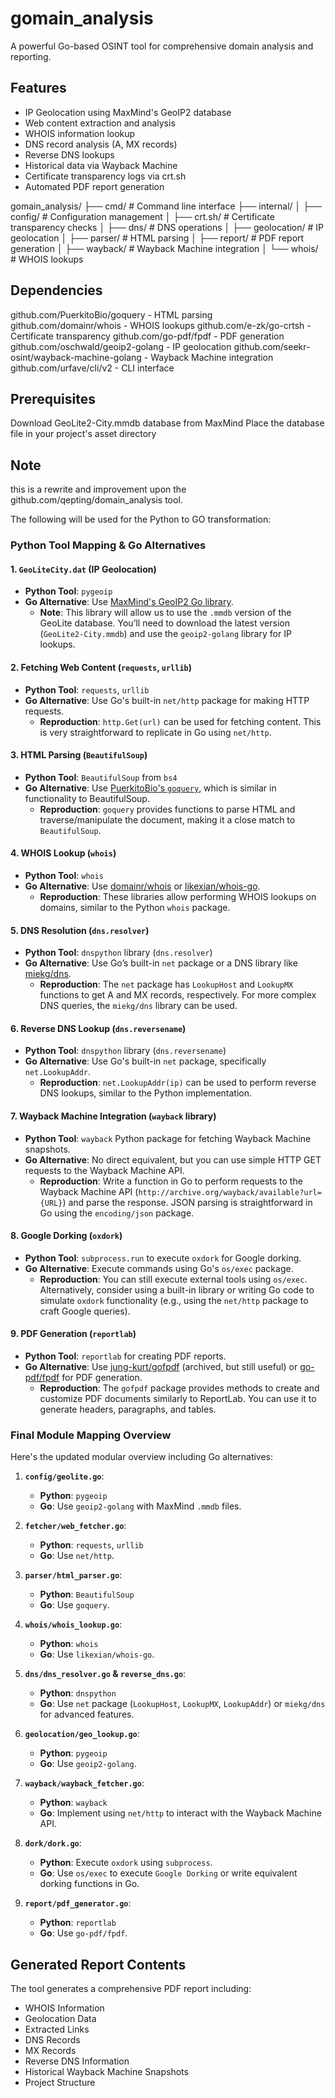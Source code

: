 # gomain_analysis

A powerful Go-based OSINT tool for comprehensive domain analysis and reporting.

## Features

- IP Geolocation using MaxMind's GeoIP2 database
- Web content extraction and analysis
- WHOIS information lookup
- DNS record analysis (A, MX records)
- Reverse DNS lookups
- Historical data via Wayback Machine
- Certificate transparency logs via crt.sh
- Automated PDF report generation

gomain_analysis/
├── cmd/                    # Command line interface
├── internal/
│   ├── config/            # Configuration management
│   ├── crt.sh/            # Certificate transparency checks
│   ├── dns/               # DNS operations
│   ├── geolocation/       # IP geolocation
│   ├── parser/            # HTML parsing
│   ├── report/            # PDF report generation
│   ├── wayback/           # Wayback Machine integration
│   └── whois/             # WHOIS lookups

## Dependencies
github.com/PuerkitoBio/goquery - HTML parsing
github.com/domainr/whois - WHOIS lookups
github.com/e-zk/go-crtsh - Certificate transparency
github.com/go-pdf/fpdf - PDF generation
github.com/oschwald/geoip2-golang - IP geolocation
github.com/seekr-osint/wayback-machine-golang - Wayback Machine integration
github.com/urfave/cli/v2 - CLI interface
## Prerequisites

Download GeoLite2-City.mmdb database from MaxMind
Place the database file in your project's asset directory

## Note
this is a rewrite and improvement upon the github.com/qepting/domain_analysis tool.

The following will be used for the Python to GO transformation:

### Python Tool Mapping & Go Alternatives

#### 1. `GeoLiteCity.dat` (IP Geolocation)
- **Python Tool**: `pygeoip`
- **Go Alternative**: Use [MaxMind's GeoIP2 Go library](https://github.com/oschwald/geoip2-golang).
  - **Note**: This library will allow us to use the `.mmdb` version of the GeoLite database. You’ll need to download the latest version (`GeoLite2-City.mmdb`) and use the `geoip2-golang` library for IP lookups.

#### 2. **Fetching Web Content** (`requests`, `urllib`)
- **Python Tool**: `requests`, `urllib`
- **Go Alternative**: Use Go's built-in `net/http` package for making HTTP requests.
  - **Reproduction**: `http.Get(url)` can be used for fetching content. This is very straightforward to replicate in Go using `net/http`.

#### 3. **HTML Parsing** (`BeautifulSoup`)
- **Python Tool**: `BeautifulSoup` from `bs4`
- **Go Alternative**: Use [PuerkitoBio's `goquery`](https://github.com/PuerkitoBio/goquery), which is similar in functionality to BeautifulSoup.
  - **Reproduction**: `goquery` provides functions to parse HTML and traverse/manipulate the document, making it a close match to `BeautifulSoup`.

#### 4. **WHOIS Lookup** (`whois`)
- **Python Tool**: `whois`
- **Go Alternative**: Use [domainr/whois](https://github.com/domainr/whois) or [likexian/whois-go](https://github.com/likexian/whois-go).
  - **Reproduction**: These libraries allow performing WHOIS lookups on domains, similar to the Python `whois` package.

#### 5. **DNS Resolution** (`dns.resolver`)
- **Python Tool**: `dnspython` library (`dns.resolver`)
- **Go Alternative**: Use Go’s built-in `net` package or a DNS library like [miekg/dns](https://github.com/miekg/dns).
  - **Reproduction**: The `net` package has `LookupHost` and `LookupMX` functions to get A and MX records, respectively. For more complex DNS queries, the `miekg/dns` library can be used.

#### 6. **Reverse DNS Lookup** (`dns.reversename`)
- **Python Tool**: `dnspython` library (`dns.reversename`)
- **Go Alternative**: Use Go's built-in `net` package, specifically `net.LookupAddr`.
  - **Reproduction**: `net.LookupAddr(ip)` can be used to perform reverse DNS lookups, similar to the Python implementation.

#### 7. **Wayback Machine Integration** (`wayback` library)
- **Python Tool**: `wayback` Python package for fetching Wayback Machine snapshots.
- **Go Alternative**: No direct equivalent, but you can use simple HTTP GET requests to the Wayback Machine API.
  - **Reproduction**: Write a function in Go to perform requests to the Wayback Machine API (`http://archive.org/wayback/available?url={URL}`) and parse the response. JSON parsing is straightforward in Go using the `encoding/json` package.

#### 8. **Google Dorking (`oxdork`)**
- **Python Tool**: `subprocess.run` to execute `oxdork` for Google dorking.
- **Go Alternative**: Execute commands using Go's `os/exec` package.
  - **Reproduction**: You can still execute external tools using `os/exec`. Alternatively, consider using a built-in library or writing Go code to simulate `oxdork` functionality (e.g., using the `net/http` package to craft Google queries).

#### 9. **PDF Generation** (`reportlab`)
- **Python Tool**: `reportlab` for creating PDF reports.
- **Go Alternative**: Use [jung-kurt/gofpdf](https://github.com/jung-kurt/gofpdf) (archived, but still useful) or [go-pdf/fpdf](https://github.com/go-pdf/fpdf) for PDF generation.
  - **Reproduction**: The `gofpdf` package provides methods to create and customize PDF documents similarly to ReportLab. You can use it to generate headers, paragraphs, and tables.

### Final Module Mapping Overview
Here's the updated modular overview including Go alternatives:

1. **`config/geolite.go`**:
   - **Python**: `pygeoip`
   - **Go**: Use `geoip2-golang` with MaxMind `.mmdb` files.

2. **`fetcher/web_fetcher.go`**:
   - **Python**: `requests`, `urllib`
   - **Go**: Use `net/http`.

3. **`parser/html_parser.go`**:
   - **Python**: `BeautifulSoup`
   - **Go**: Use `goquery`.

4. **`whois/whois_lookup.go`**:
   - **Python**: `whois`
   - **Go**: Use `likexian/whois-go`.

5. **`dns/dns_resolver.go` & `reverse_dns.go`**:
   - **Python**: `dnspython`
   - **Go**: Use `net` package (`LookupHost`, `LookupMX`, `LookupAddr`) or `miekg/dns` for advanced features.

6. **`geolocation/geo_lookup.go`**:
   - **Python**: `pygeoip`
   - **Go**: Use `geoip2-golang`.

7. **`wayback/wayback_fetcher.go`**:
   - **Python**: `wayback`
   - **Go**: Implement using `net/http` to interact with the Wayback Machine API.

8. **`dork/dork.go`**:
   - **Python**: Execute `oxdork` using `subprocess`.
   - **Go**: Use `os/exec` to execute `Google Dorking` or write equivalent dorking functions in Go.

9. **`report/pdf_generator.go`**:
   - **Python**: `reportlab`
   - **Go**: Use `go-pdf/fpdf`.

## Generated Report Contents
The tool generates a comprehensive PDF report including:

- WHOIS Information
- Geolocation Data
- Extracted Links
- DNS Records
- MX Records
- Reverse DNS Information
- Historical Wayback Machine Snapshots
- Project Structure

